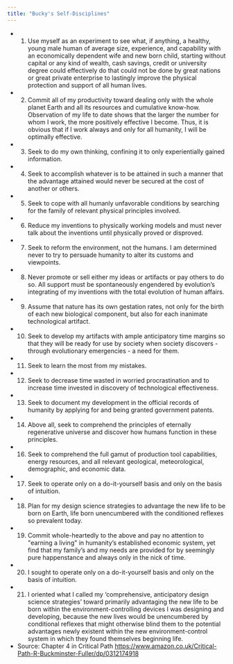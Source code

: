 ```yaml
---
title: "Bucky's Self-Disciplines"
---
```


- 1. Use myself as an experiment to see what, if anything, a healthy, young male human of average size, experience, and capability with an economically dependent wife and new born child, starting without capital or any kind of wealth, cash savings, credit or university degree could effectively do that could not be done by great nations or great private enterprise to lastingly improve the physical protection and support of all human lives.<span id='VGeMW7zYa'/>
- 2. Commit all of my productivity toward dealing only with the whole planet Earth and all its resources and cumulative know-how. Observation of my life to date shows that the larger the number for whom I work, the more positively effective I become. Thus, it is obvious that if I work always and only for all humanity, I will be optimally effective.<span id='ptt4jJnSv'/>
- 3. Seek to do my own thinking, confining it to only experientially gained information.<span id='iKUxvqMT5'/>
- 4. Seek to accomplish whatever is to be attained in such a manner that the advantage attained would never be secured at the cost of another or others.<span id='7yoTGfz7y'/>
- 5. Seek to cope with all humanly unfavorable conditions by searching for the family of relevant physical principles involved.<span id='SC8tZ3p-0'/>
- 6. Reduce my inventions to physically working models and must never talk about the inventions until physically proved or disproved.<span id='J2o6r8SkQ'/>
- 7. Seek to reform the environment, not the humans. I am determined never to try to persuade humanity to alter its customs and viewpoints.<span id='vblRS_qQL'/>
- 8. Never promote or sell either my ideas or artifacts or pay others to do so. All support must be spontaneously engendered by evolution’s integrating of my inventions with the total evolution of human affairs.<span id='HtAiQYHrA'/>
- 9. Assume that nature has its own gestation rates, not only for the birth of each new biological component, but also for each inanimate technological artifact.<span id='y2mg5xGu2'/>
- 10. Seek to develop my artifacts with ample anticipatory time margins so that they will be ready for use by society when society discovers - through evolutionary emergencies - a need for them.<span id='qb3XeXrPf'/>
- 11. Seek to learn the most from my mistakes.<span id='hRwNe-blU'/>
- 12. Seek to decrease time wasted in worried procrastination and to increase time invested in discovery of technological effectiveness.<span id='INoCarbKP'/>
- 13. Seek to document my development in the official records of humanity by applying for and being granted government patents.<span id='gk5Gwy64Y'/>
- 14. Above all, seek to comprehend the principles of eternally regenerative universe and discover how humans function in these principles.<span id='8rN3XZrjg'/>
- 16. Seek to comprehend the full gamut of production tool capabilities, energy resources, and all relevant geological, meteorological, demographic, and economic data.<span id='lvL2Mt8yG'/>
- 17. Seek to operate only on a do-it-yourself basis and only on the basis of intuition.<span id='7PAVo-JB4'/>
- 18. Plan for my design science strategies to advantage the new life to be born on Earth, life born unencumbered with the conditioned reflexes so prevalent today.<span id='WBkhz3cPl'/>
- 19. Commit whole-heartedly to the above and pay no attention to "earning a living" in humanity’s established economic system, yet find that my family’s and my needs are provided for by seemingly pure happenstance and always only in the nick of time.<span id='R8en42q3u'/>
- 20. I sought to operate only on a do-it-yourself basis and only on the basis of intuition.<span id='OUaLqs2fL'/>
- 21. I oriented what I called my ‘comprehensive, anticipatory design science strategies’ toward primarily advantaging the new life to be born within the environment-controlling devices I was designing and developing, because the new lives would be unencumbered by conditional reflexes that might otherwise blind them to the potential advantages newly existent within the new environment-control system in which they found themselves beginning life.<span id='QELe87nwK'/>
- Source: Chapter 4 in Critical Path https://www.amazon.co.uk/Critical-Path-R-Buckminster-Fuller/dp/0312174918<span id='nMfLQal4w'/>
